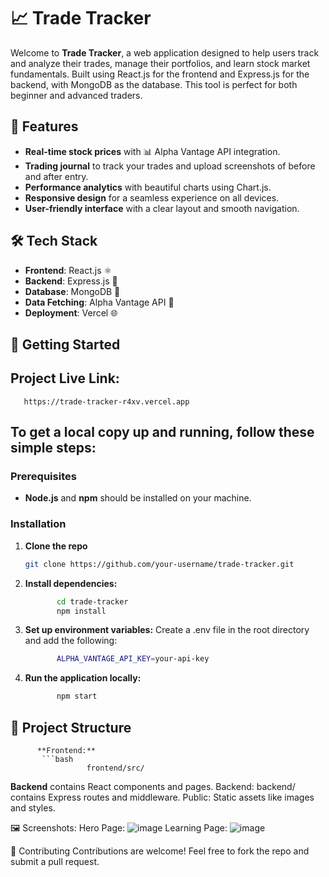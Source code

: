 # 📈 Trade Tracker

Welcome to **Trade Tracker**, a web application designed to help users track and analyze their trades, manage their portfolios, and learn stock market fundamentals. Built using React.js for the frontend and Express.js for the backend, with MongoDB as the database. This tool is perfect for both beginner and advanced traders.

## 🌟 **Features**
- **Real-time stock prices** with 📊 Alpha Vantage API integration.
- **Trading journal** to track your trades and upload screenshots of before and after entry.
- **Performance analytics** with beautiful charts using Chart.js.
- **Responsive design** for a seamless experience on all devices.
- **User-friendly interface** with a clear layout and smooth navigation.

## 🛠️ **Tech Stack**
- **Frontend**: React.js ⚛️
- **Backend**: Express.js 🚀
- **Database**: MongoDB 🍃
- **Data Fetching**: Alpha Vantage API 🔗
- **Deployment**: Vercel 🌐

## 🚀 **Getting Started**
## Project Live Link: 
       https://trade-tracker-r4xv.vercel.app

     
## To get a local copy up and running, follow these simple steps:

### **Prerequisites**
- **Node.js** and **npm** should be installed on your machine.

### **Installation**
1) **Clone the repo**  
   ```bash
   git clone https://github.com/your-username/trade-tracker.git

2) **Install dependencies:**
   ```bash
          cd trade-tracker
          npm install
4) **Set up environment variables:** Create a .env file in the root directory and add the following:
   ```bash
          ALPHA_VANTAGE_API_KEY=your-api-key
6) **Run the application locally:**
   ```bash
          npm start

## 📂 **Project Structure**

          **Frontend:**
           ```bash
                     frontend/src/

**Backend**
contains React components and pages.
Backend: backend/ contains Express routes and middleware.
Public: Static assets like images and styles.

🖼️ Screenshots:
Hero Page: ![image](https://github.com/user-attachments/assets/1e54f508-e72b-4375-8455-0b4fb6f40f93)
Learning Page: ![image](https://github.com/user-attachments/assets/d559eb8b-a6c2-4d21-b838-a42d1da8e93c)

🤝 Contributing
Contributions are welcome! Feel free to fork the repo and submit a pull request.



